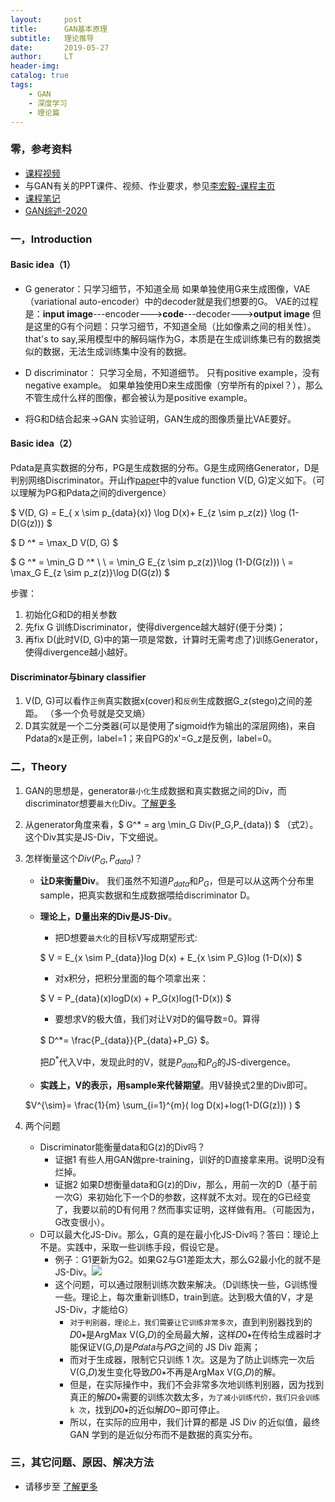 ```yaml
---
layout:     post
title:      GAN基本原理
subtitle:   理论推导
date:       2019-05-27
author:     LT
header-img: 
catalog: true
tags:
    - GAN
    - 深度学习
    - 理论篇
---
```



### 零，参考资料
- [课程视频](https://www.bilibili.com/video/BV1Up411R7Lk)
- 与GAN有关的PPT课件、视频、作业要求，参见[李宏毅-课程主页](http://speech.ee.ntu.edu.tw/~tlkagk/courses_MLDS18.html)
- [课程笔记](http://www.gwylab.com/note-gans.html)
- [GAN综述-2020](https://mp.weixin.qq.com/s/iLAE_WR-rQrqd4dtYWB_gA)

### 一，Introduction
#### Basic idea（1）
+ G generator：只学习细节，不知道全局
如果单独使用G来生成图像，VAE（variational auto-encoder）中的decoder就是我们想要的G。
VAE的过程是：**input image**---encoder--->**code**---decoder--->**output image**
但是这里的G有个问题：只学习细节，不知道全局（比如像素之间的相关性）。that's to say,采用模型中的解码端作为G，本质是在生成训练集已有的数据类似的数据，无法生成训练集中没有的数据。

+ D discriminator：
只学习全局，不知道细节。
只有positive example，没有negative example。
如果单独使用D来生成图像（穷举所有的pixel？），那么不管生成什么样的图像，都会被认为是positive example。

+ 将G和D结合起来->GAN
实验证明，GAN生成的图像质量比VAE要好。


#### Basic idea（2）
Pdata是真实数据的分布，PG是生成数据的分布。G是生成网络Generator，D是判别网络Discriminator。开山作[paper](https://arxiv.org/abs/1406.2661)中的value function V(D, G)定义如下。（可以理解为PG和Pdata之间的divergence）

$ V(D, G) = E_{ x \sim p_{data}(x)} \log D(x)+ E_{z \sim p_z(z)}  \log (1-D(G(z)))  $

$ D ^* = \max_D V(D, G) $

$ G ^* = \min_G D ^* \\ \\ 
= \min_G E_{z \sim p_z(z)}\log (1-D(G(z)))  \\
= \max_G E_{z \sim p_z(z)}\log D(G(z)) $

步骤：
1. 初始化G和D的相关参数
2. 先fix G 训练Discriminator，使得divergence越大越好(便于分类)；
3. 再fix D(此时V(D, G)中的第一项是常数，计算时无需考虑了)训练Generator，使得divergence越小越好。

#### Discriminator与binary classifier
1. V(D, G)可以看作`正例`真实数据x(cover)和`反例`生成数据G_z(stego)之间的差距。
（多一个负号就是交叉熵）
2. D其实就是一个二分类器(可以是使用了sigmoid作为输出的深层网络)，来自Pdata的x是正例，label=1；来自PG的x'=G_z是反例，label=0。




### 二，Theory
1. GAN的思想是，generator`最小化`生成数据和真实数据之间的Div，而discriminator想要`最大化`Div。[了解更多](https://leeeliu.github.io/2020/04/10/MLE和GAN和flow/)
2. 从generator角度来看，$ G^* = arg  \min_G Div(P_G,P_{data}) $ （式2）。这个Div其实是JS-Div，下文细说。
3. 怎样衡量这个$Div(P_G,P_{data})$？
    - **让D来衡量Div**。
    我们虽然不知道$P_{data}$和$P_G$，但是可以从这两个分布里sample，把真实数据和生成数据喂给discriminator D。
    - **理论上，D量出来的Div是JS-Div**。
        * 把D想要`最大化`的目标V写成期望形式:

        $ V = E_{x \sim P_{data}}log D(x) + E_{x \sim P_G}log (1-D(x)) $

        * 对x积分，把积分里面的每个项拿出来：

        $ V = P_{data}(x)logD(x) + P_G(x)log(1-D(x)) $

        * 要想求V的极大值，我们对让V对D的偏导数=0。算得

        $ D^*= \frac{P_{data}}{P_{data}+P_G} $。

        把$D^{*}$代入V中，发现此时的V，就是$P_{data}$和$P_G$的JS-divergence。
    - **实践上，V的表示，用sample来代替期望**。用V替换式2里的Div即可。

    $V^{\sim}= \frac{1}{m} \sum_{i=1}^{m}( log D(x)+log(1-D(G(z))) ) $
    
4. 两个问题
    - Discriminator能衡量data和G(z)的Div吗？
        * 证据1
        有些人用GAN做pre-training，训好的D直接拿来用。说明D没有烂掉。
        * 证据2
        如果D想衡量data和G(z)的Div，那么，用前一次的D（基于前一次G）来初始化下一个D的参数，这样就不太对。现在的G已经变了，我要以前的D有何用？然而事实证明，这样做有用。（可能因为，G改变很小）。
    - D可以最大化JS-Div。那么，G真的是在最小化JS-Div吗？答曰：理论上不是。实践中，采取一些训练手段，假设它是。
        * 例子：G1更新为G2。如果G2与G1差距太大，那么G2最小化的就不是JS-Div。![](https://img-1300025586.cos.ap-shanghai.myqcloud.com/G1toG2.png)        
        * 这个问题，可以通过限制训练次数来解决。（D训练快一些，G训练慢一些。理论上，每次重新训练D，train到底。达到极大值的V，才是JS-Div，才能给G）
            - `对于判别器，理论上，我们需要让它训练非常多次`，直到判别器找到的𝐷0∗是ArgMax V(G,𝐷)的全局最大解，这样𝐷0∗在传给生成器时才能保证V(G,𝐷)是𝑃𝑑𝑎𝑡𝑎与𝑃𝐺之间的 JS Div 距离；
            - 而对于生成器，限制它只训练 1 次。这是为了防止训练完一次后V(G,𝐷)发生变化导致𝐷0∗不再是ArgMax V(G,𝐷)的解。
            - 但是，在实际操作中，我们不会非常多次地训练判别器，因为找到真正的解𝐷0∗需要的训练次数太多，`为了减小训练代价，我们只会训练 k 次`，找到𝐷0∗的近似解𝐷0~即可停止。
            - 所以，在实际的应用中，我们计算的都是 JS Div 的近似值，最终 GAN 学到的是近似分布而不是数据的真实分布。

### 三，其它问题、原因、解决方法
- 请移步至 [了解更多](https://leeeliu.github.io/2022/04/21/GAN_Q/)
